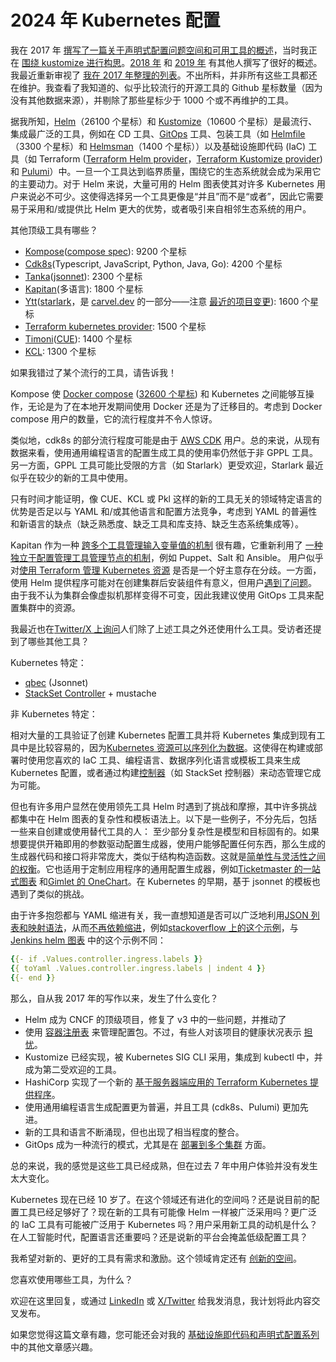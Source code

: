 # 2024 年 Kubernetes 配置

我在 2017 年 [撰写了一篇关于声明式配置问题空间和可用工具的概述](https://github.com/kubernetes/design-proposals-archive/blob/main/architecture/declarative-application-management.md)，当时我正在 [围绕 kustomize 进行构思](https://github.com/kubernetes/kubectl/pull/65)。[2018 年](https://leebriggs.co.uk/blog/2018/05/08/kubernetes-config-mgmt) 和 [2019 年](https://blog.argoproj.io/the-state-of-kubernetes-configuration-management-d8b06c1205) 有其他人撰写了很好的概述。我最近重新审视了 [我在 2017 年整理的列表](https://docs.google.com/spreadsheets/d/1FCgqz1Ci7_VCz_wdh8vBitZ3giBtac_H8SBw4uxnrsE/edit#gid=0)。不出所料，并非所有这些工具都还在维护。我查看了我知道的、似乎比较流行的开源工具的 Github 星标数量（因为没有其他数据来源），并剔除了那些星标少于 1000 个或不再维护的工具。

据我所知，[Helm](https://github.com/helm/helm)（26100 个星标）和 [Kustomize](https://kustomize.io/)（10600 个星标）是最流行、集成最广泛的工具，例如在 CD 工具、[GitOps](https://medium.com/@bgrant0607/is-gitops-actually-useful-a1c851ba99d8) 工具、包装工具（如 [Helmfile](https://github.com/helmfile/helmfile)（3300 个星标）和 [Helmsman](https://github.com/Praqma/helmsman)（1400 个星标））以及基础设施即代码 (IaC) 工具（如 Terraform ([Terraform Helm provider](https://github.com/hashicorp/terraform-provider-helm)，[Terraform Kustomize provider](https://registry.terraform.io/providers/kbst/kustomization/latest/docs)) 和 [Pulumi](https://github.com/pulumi/pulumi-kubernetes?tab=readme-ov-file#deploying-a-helm-chart)）中。一旦一个工具达到临界质量，围绕它的生态系统就会成为采用它的主要动力。对于 Helm 来说，大量可用的 Helm 图表使其对许多 Kubernetes 用户来说必不可少。这使得选择另一个工具更像是“并且”而不是“或者”，因此它需要易于采用和/或提供比 Helm 更大的优势，或者吸引来自相邻生态系统的用户。

其他顶级工具有哪些？

* [Kompose](https://github.com/kubernetes/kompose)([compose spec](https://compose-spec.io/)): 9200 个星标
* [Cdk8s](http://cdk8s.io)(Typescript, JavaScript, Python, Java, Go): 4200 个星标
* [Tanka](https://github.com/grafana/tanka)([jsonnet](https://jsonnet.org/)): 2300 个星标
* [Kapitan](https://github.com/kapicorp/kapitan)(多语言): 1800 个星标
* [Ytt](https://github.com/carvel-dev/ytt)([starlark](https://github.com/bazelbuild/starlark)，是 [carvel.dev](https://carvel.dev/) 的一部分——注意 [最近的项目变更](https://www.youtube.com/watch?v=6Fp_ysDd-z0)): 1600 个星标
* [Terraform kubernetes provider](https://github.com/hashicorp/terraform-provider-kubernetes): 1500 个星标
* [Timoni](http://timoni.sh)([CUE](http://cuelang.org)): 1400 个星标
* [KCL](https://github.com/kcl-lang/kcl): 1300 个星标

如果我错过了某个流行的工具，请告诉我！

Kompose 使 [Docker compose](https://docs.docker.com/compose/) ([32600 个星标](https://github.com/docker/compose)) 和 Kubernetes 之间能够互操作，无论是为了在本地开发期间使用 Docker 还是为了迁移目的。考虑到 Docker compose 用户的数量，它的流行程度并不令人惊讶。

类似地，cdk8s 的部分流行程度可能是由于 [AWS CDK](https://aws.amazon.com/cdk/) 用户。总的来说，从现有数据来看，使用通用编程语言的配置生成工具的使用率仍然低于非 GPPL 工具。另一方面，GPPL 工具可能比受限的方言（如 Starlark）更受欢迎，Starlark 最近似乎在较少的新的工具中使用。

只有时间才能证明，像 CUE、KCL 或 Pkl 这样的新的工具无关的领域特定语言的优势是否足以与 YAML 和/或其他语言和配置方法竞争，考虑到 YAML 的普遍性和新语言的缺点（缺乏熟悉度、缺乏工具和库支持、缺乏生态系统集成等）。

Kapitan 作为一种 [跨多个工具管理输入变量值的机制](https://kapitan.dev/pages/blog/04/12/2022/kapitan-logo-5-years-of-kapitan/#with-kapitan) 很有趣，它重新利用了 [一种独立于配置管理工具管理节点的机制](https://reclass.pantsfullofunix.net/)，例如 Puppet、Salt 和 Ansible。
用户似乎对[使用 Terraform 管理 Kubernetes 资源](https://www.reddit.com/r/Terraform/comments/120g6l5/to_terraform_or_not_to_terraform_kubernetes/) 是否是一个好主意存在分歧。一方面，使用 Helm 提供程序可能对在创建集群后安装组件有意义，但用户[遇到了问题](https://www.reddit.com/r/kubernetes/comments/cq5bof/anyone_using_terraformhelmprovider_to_deploy/)。由于我不认为集群会像虚拟机那样变得不可变，因此我建议使用 GitOps 工具来配置集群中的资源。

我最近也在[Twitter/X 上询问](https://twitter.com/bgrant0607/status/1787702594229707119)人们除了上述工具之外还使用什么工具。受访者还提到了哪些其他工具？

Kubernetes 特定：

* [qbec](https://github.com/splunk/qbec) (Jsonnet)
* [StackSet Controller](https://github.com/zalando-incubator/stackset-controller) + mustache

非 Kubernetes 特定：

相对大量的工具验证了创建 Kubernetes 配置工具并将 Kubernetes 集成到现有工具中是比较容易的，因为[Kubernetes 资源可以序列化为数据](https://medium.com/@bgrant0607/on-using-the-kubernetes-resource-model-for-declarative-configuration-a5dd11b99546)。这使得在构建或部署时使用您喜欢的 IaC 工具、编程语言、数据序列化语言或模板工具来生成 Kubernetes 配置，或者通过构建[控制器](https://kubernetes.io/docs/concepts/architecture/controller/)（如 StackSet 控制器）来动态管理它成为可能。

但也有许多用户显然在使用领先工具 Helm 时遇到了挑战和摩擦，其中许多挑战都集中在 Helm 图表的复杂性和模板语法上。以下是一些例子，不分先后，包括一些来自创建或使用替代工具的人：
至少部分复杂性是模型和目标固有的。如果想要提供开箱即用的参数驱动配置生成器，使用户能够配置任何东西，那么生成的生成器代码和接口将非常庞大，类似于结构构造函数。这就是[简单性与灵活性之间的权衡](https://medium.com/@bgrant0607/the-tension-between-flexibility-and-simplicity-in-infrastructure-as-code-6cec841e3d16)。它也适用于定制应用程序的通用配置生成器，例如[Ticketmaster 的一站式图表](https://youtu.be/HzJ9ycX1h0c) 和[Gimlet 的 OneChart](https://github.com/gimlet-io/onechart)。在 Kubernetes 的早期，基于 jsonnet 的模板也遇到了类似的挑战。

由于许多抱怨都与 YAML 缩进有关，我一直想知道是否可以广泛地利用[JSON 列表和映射语法](https://helm.sh/docs/chart_template_guide/yaml_techniques/#yaml-is-a-superset-of-json)，从而[不再依赖缩进](https://medium.com/@kasunbg/write-yaml-without-indentation-via-curly-braces-3c05ae8700ce)，例如[stackoverflow 上的这个示例](https://stackoverflow.com/questions/72314961/helm-convert-map-type-data-into-json-object)，与[Jenkins helm 图表](https://github.com/jenkinsci/helm-charts/blob/main/charts/jenkins/templates/jenkins-controller-ingress.yaml) 中的这个示例不同：

```yaml
{{- if .Values.controller.ingress.labels }}
{{ toYaml .Values.controller.ingress.labels | indent 4 }}
{{- end }}
```

那么，自从我 2017 年的写作以来，发生了什么变化？

- Helm 成为 CNCF 的顶级项目，修复了 v3 中的一些问题，并推动了
- 使用 [容器注册表](https://github.com/oras-project/oras) 来管理配置包。不过，有些人对该项目的健康状况表示 [担忧](https://www.youtube.com/watch?v=-ny_SXusAks)。
- Kustomize 已经实现，被 Kubernetes SIG CLI 采用，集成到 kubectl 中，并成为第二受欢迎的工具。
- HashiCorp 实现了一个新的 [基于服务器端应用的 Terraform Kubernetes 提供程序](https://www.hashicorp.com/blog/deploy-any-resource-with-the-new-kubernetes-provider-for-hashicorp-terraform)。
- 使用通用编程语言生成配置更为普遍，并且工具 (cdk8s、Pulumi) 更加先进。
- 新的工具和语言不断涌现，但也出现了相当程度的整合。
- GitOps 成为一种流行的模式，尤其是在 [部署到多个集群](https://medium.com/@bgrant0607/is-gitops-actually-useful-a1c851ba99d8) 方面。

总的来说，我的感觉是这些工具已经成熟，但在过去 7 年中用户体验并没有发生太大变化。

Kubernetes 现在已经 10 岁了。在这个领域还有进化的空间吗？还是说目前的配置工具已经足够好了？现在新的工具有可能像 Helm 一样被广泛采用吗？更广泛的 IaC 工具有可能被广泛用于 Kubernetes 吗？用户采用新工具的动机是什么？在人工智能时代，配置语言还重要吗？还是说新的平台会掩盖低级配置工具？

我希望对新的、更好的工具有需求和激励。这个领域肯定还有 [创新的空间](https://medium.com/@bgrant0607/reflections-on-declarative-configuration-c2fe1c1e50d5)。

您喜欢使用哪些工具，为什么？

欢迎在这里回复，或通过 [LinkedIn](https://www.linkedin.com/in/bgrant0607/) 或 [X/Twitter](https://x.com/bgrant0607/) 给我发消息，我计划将此内容交叉发布。

如果您觉得这篇文章有趣，您可能还会对我的 [基础设施即代码和声明式配置系列](https://medium.com/@bgrant0607/list/infrastructure-as-code-and-declarative-configuration-8c441ae74836) 中的其他文章感兴趣。